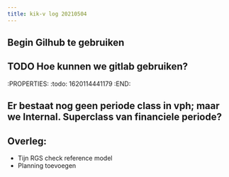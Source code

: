 ```yaml
---
title: kik-v log 20210504
---
```


## Begin Gilhub  te gebruiken
## TODO Hoe kunnen we gitlab gebruiken?
:PROPERTIES:
:todo: 1620114441179
:END:
## Er bestaat nog geen periode class in vph; maar we Internal. Superclass van financiele periode?
## Overleg: 
- Tijn RGS check reference model
- Planning toevoegen
